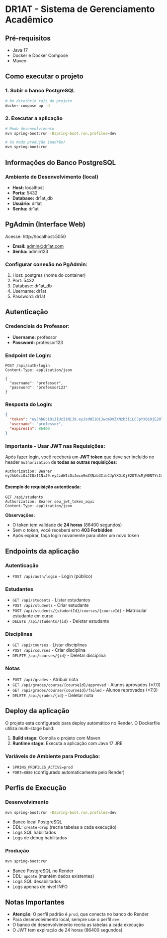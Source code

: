 # DR1AT - Sistema de Gerenciamento Acadêmico

## Pré-requisitos

- Java 17
- Docker e Docker Compose
- Maven

## Como executar o projeto

### 1. Subir o banco PostgreSQL

```bash
# No diretório raiz do projeto
docker-compose up -d
```

### 2. Executar a aplicação

```bash
# Modo desenvolvimento
mvn spring-boot:run -Dspring-boot.run.profiles=dev

# Ou modo produção (padrão)
mvn spring-boot:run
```

## Informações do Banco PostgreSQL

### Ambiente de Desenvolvimento (local)
- **Host:** localhost
- **Porta:** 5432
- **Database:** dr1at_db
- **Usuário:** dr1at
- **Senha:** dr1at

## PgAdmin (Interface Web)

Acesse: http://localhost:5050

- **Email:** admin@dr1at.com
- **Senha:** admin123

### Configurar conexão no PgAdmin:
1. Host: postgres (nome do container)
2. Port: 5432
3. Database: dr1at_db
4. Username: dr1at
5. Password: dr1at

## Autenticação

### Credenciais do Professor:
- **Username:** professor
- **Password:** professor123

### Endpoint de Login:
```http
POST /api/auth/login
Content-Type: application/json

{
  "username": "professor",
  "password": "professor123"
}
```

### Resposta do Login:
```json
{
  "token": "eyJhbGciOiJIUzI1NiJ9.eyJzdWIiOiJwcm9mZXNzb3IiLCJpYXQiOjE2OTUxMjM0NTYsImV4cCI6MTY5NTIwOTg1Nn0.xyz",
  "username": "professor",
  "expiresIn": 86400
}
```

### **Importante - Usar JWT nas Requisições:**

Após fazer login, você receberá um **JWT token** que deve ser incluído no header `Authorization` de **todas as outras requisições**:

```http
Authorization: Bearer eyJhbGciOiJIUzI1NiJ9.eyJzdWIiOiJwcm9mZXNzb3IiLCJpYXQiOjE2OTUxMjM0NTYsImV4cCI6MTY5NTIwOTg1Nn0.xyz
```

#### Exemplo de requisição autenticada:
```http
GET /api/students
Authorization: Bearer seu_jwt_token_aqui
Content-Type: application/json
```

**Observações:**
-  O token tem validade de **24 horas** (86400 segundos)
- Sem o token, você receberá erro **403 Forbidden**
- Após expirar, faça login novamente para obter um novo token

## Endpoints da aplicação

### Autenticação
- `POST /api/auth/login` - Login (público)

### Estudantes
- `GET /api/students` - Listar estudantes
- `POST /api/students` - Criar estudante
- `POST /api/students/{studentId}/courses/{courseId}` - Matricular estudante em curso
- `DELETE /api/students/{id}` - Deletar estudante

### Disciplinas
- `GET /api/courses` - Listar disciplinas
- `POST /api/courses` - Criar disciplina
- `DELETE /api/courses/{id}` - Deletar disciplina

### Notas
- `POST /api/grades` - Atribuir nota
- `GET /api/grades/course/{courseId}/approved` - Alunos aprovados (≥7.0)
- `GET /api/grades/course/{courseId}/failed` - Alunos reprovados (<7.0)
- `DELETE /api/grades/{id}` - Deletar nota

## Deploy da aplicação

O projeto está configurado para deploy automático no Render. O Dockerfile utiliza multi-stage build:

1. **Build stage:** Compila o projeto com Maven
2. **Runtime stage:** Executa a aplicação com Java 17 JRE

### Variáveis de Ambiente para Produção:
- `SPRING_PROFILES_ACTIVE=prod`
- `PORT=8080` (configurado automaticamente pelo Render)

## Perfis de Execução

### Desenvolvimento
```bash
mvn spring-boot:run -Dspring-boot.run.profiles=dev
```
- Banco local PostgreSQL
- DDL: `create-drop` (recria tabelas a cada execução)
- Logs SQL habilitados
- Logs de debug habilitados

### Produção
```bash
mvn spring-boot:run
```
- Banco PostgreSQL no Render
- DDL: `update` (mantém dados existentes)
- Logs SQL desabilitados
- Logs apenas de nível INFO

## Notas Importantes

- **Atenção**: O perfil padrão é `prod`, que conecta no banco do Render
- Para desenvolvimento local, sempre use o perfil `dev`
- O banco de desenvolvimento recria as tabelas a cada execução
- O JWT tem expiração de 24 horas (86400 segundos)
